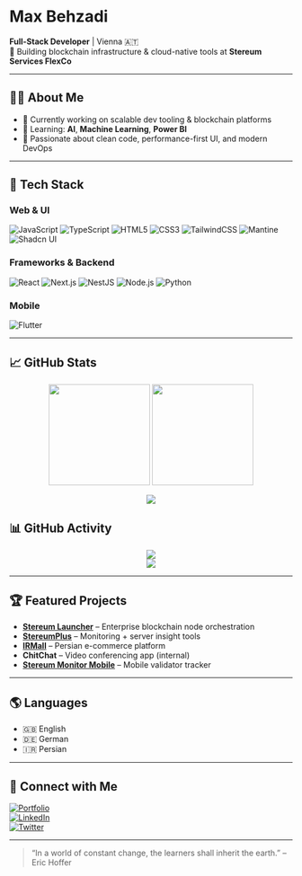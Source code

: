 # Max Behzadi

**Full-Stack Developer** | Vienna 🇦🇹  
🚀 Building blockchain infrastructure & cloud-native tools at **Stereum Services FlexCo**

---

## 👨‍💻 About Me

- 🔧 Currently working on scalable dev tooling & blockchain platforms  
- 🤖 Learning: **AI**, **Machine Learning**, **Power BI**  
- 🧠 Passionate about clean code, performance-first UI, and modern DevOps  

---

## 🧰 Tech Stack

### Web & UI
![JavaScript](https://img.shields.io/badge/JavaScript-F7DF1E?style=flat-square&logo=javascript&logoColor=black)
![TypeScript](https://img.shields.io/badge/TypeScript-007ACC?style=flat-square&logo=typescript&logoColor=white)
![HTML5](https://img.shields.io/badge/HTML5-E34F26?style=flat-square&logo=html5&logoColor=white)
![CSS3](https://img.shields.io/badge/CSS3-1572B6?style=flat-square&logo=css3&logoColor=white)
![TailwindCSS](https://img.shields.io/badge/TailwindCSS-06B6D4?style=flat-square&logo=tailwindcss&logoColor=white)
![Mantine](https://img.shields.io/badge/Mantine-339AF0?style=flat-square&logo=mantine&logoColor=white)
![Shadcn UI](https://img.shields.io/badge/ShadcnUI-%23000000.svg?style=flat-square)

### Frameworks & Backend
![React](https://img.shields.io/badge/React-20232A?style=flat-square&logo=react&logoColor=61DAFB)
![Next.js](https://img.shields.io/badge/Next.js-000000?style=flat-square&logo=next.js&logoColor=white)
![NestJS](https://img.shields.io/badge/NestJS-E0234E?style=flat-square&logo=nestjs&logoColor=white)
![Node.js](https://img.shields.io/badge/Node.js-339933?style=flat-square&logo=node.js&logoColor=white)
![Python](https://img.shields.io/badge/Python-3776AB?style=flat-square&logo=python&logoColor=white)

### Mobile
![Flutter](https://img.shields.io/badge/Flutter-02569B?style=flat-square&logo=flutter&logoColor=white)

---

## 📈 GitHub Stats

<p align="center">
  <img src="https://github-readme-stats.vercel.app/api?username=MaxTheGeeek&show_icons=true&count_private=true&theme=tokyonight&hide_border=true" height="180em" />
  <img src="https://github-readme-stats.vercel.app/api/top-langs/?username=MaxTheGeeek&layout=compact&theme=tokyonight&hide_border=true" height="180em"/>
</p>

<p align="center">
  <img src="https://github-readme-streak-stats.herokuapp.com/?user=MaxTheGeeek&theme=tokyonight&hide_border=true" />
</p>


## 📊 GitHub Activity

<p align="center">
  <img src="https://github-readme-streak-stats.herokuapp.com?user=MaxTheGeeek&theme=tokyonight&hide_border=true" />
  <br />
  <img src="https://github-readme-activity-graph.cyclic.app/graph?username=MaxTheGeeek&theme=tokyo-night&hide_border=true" />
</p>

---

## 🏆 Featured Projects

- **[Stereum Launcher](https://www.stereum.com)** – Enterprise blockchain node orchestration  
- **[StereumPlus](https://www.stereumplus.com)** – Monitoring + server insight tools  
- **[IRMall](https://www.irmall.ir)** – Persian e-commerce platform  
- **ChitChat** – Video conferencing app (internal)  
- **[Stereum Monitor Mobile](https://stereum.net/dev/monitor)** – Mobile validator tracker  

---

## 🌎 Languages

- 🇬🇧 English  
- 🇩🇪 German  
- 🇮🇷 Persian  

---

## 🔗 Connect with Me

[![Portfolio](https://img.shields.io/badge/Portfolio-000000?style=flat-square&logo=About.me&logoColor=white)](https://www.maxbehzadi.info)  
[![LinkedIn](https://img.shields.io/badge/LinkedIn-0077B5?style=flat-square&logo=linkedin&logoColor=white)](https://www.linkedin.com/in/max-behzadi-1857b7193)  
[![Twitter](https://img.shields.io/badge/Twitter-1DA1F2?style=flat-square&logo=twitter&logoColor=white)](https://twitter.com/maxiimummm)

---

> “In a world of constant change, the learners shall inherit the earth.” – Eric Hoffer
